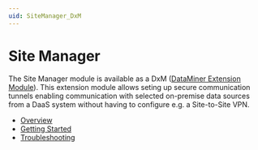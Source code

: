 ```yaml
---
uid: SiteManager_DxM
---
```


# Site Manager

The Site Manager module is available as a DxM ([DataMiner Extension Module](xref:DataMinerExtensionModules)).
This extension module allows seting up secure communication tunnels enabling communication with selected on-premise data sources from a DaaS system without having to configure e.g. a Site-to-Site VPN.

- [Overview](xref:SiteManagerOverview)
- [Getting Started](xref:SiteManagerGettingStarted)
- [Troubleshooting](xref:SiteManagerTroubleshooting)
